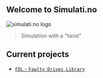 ## Welcome to Simulati.no

![simulati.no logo](logo.svg)

 > Simulation with a "twist"

## Current projects

 * [`FDL` - `Fawlty Drives Library`](http://fdl.simulati.no)
